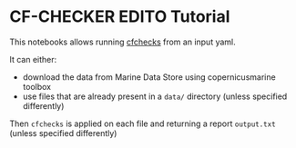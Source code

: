 # CF-CHECKER EDITO Tutorial

This notebooks allows running [cfchecks](https://github.com/cedadev/cf-checker) from an input yaml.

It can either:
- download the data from Marine Data Store using copernicusmarine toolbox
- use files that are already present in a `data/` directory (unless specified differently)

Then `cfchecks` is applied on each file and returning a report `output.txt` (unless specified differently)